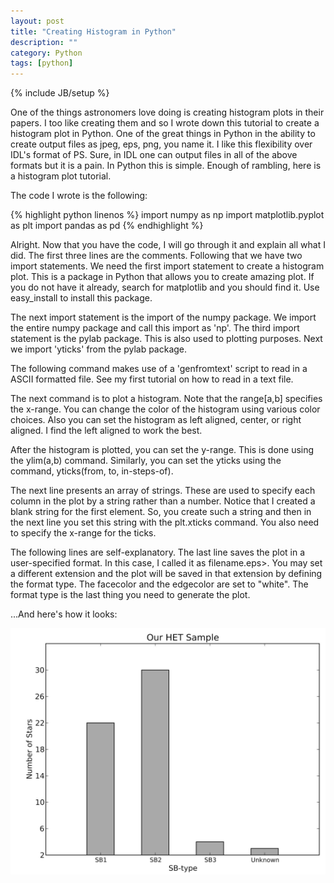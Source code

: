 ```yaml
---
layout: post
title: "Creating Histogram in Python"
description: ""
category: Python
tags: [python]
---
```

{% include JB/setup %}

One of the things astronomers love doing is creating histogram plots in their papers. I too like creating them and so I wrote down this tutorial to create a histogram plot in Python. One of the great things in Python in the ability to create output files as jpeg, eps, png, you name it. I like this flexibility over IDL's format of PS. Sure, in IDL one can output files in all of the above formats but it is a pain. In Python this is simple. Enough of rambling, here is a histogram plot tutorial. 

The code I wrote is the following: 

{% highlight python linenos %}
import numpy as np
import matplotlib.pyplot as plt
import pandas as pd
{% endhighlight %}

Alright. Now that you have the code, I will go through it and explain all what I did. The first three lines are the comments. Following that we have two import statements. We need the first import statement to create a histogram plot. This is a package in Python that allows you to create amazing plot. If you do not have it already, search for matplotlib and you should find it. Use easy_install to install this package. 

The next import statement is the import of the numpy package. We import the entire numpy package and call this import as 'np'. The third import statement is the pylab package. This is also used to plotting purposes. Next we import 'yticks' from the pylab package. 

The following command makes use of a 'genfromtext' script to read in a ASCII formatted file. See my first tutorial on how to read in a text file. 

The next command is to plot a histogram. Note that the range[a,b] specifies the x-range. You can change the color of the histogram using various color choices. Also you can set the histogram as left aligned, center, or right aligned. I find the left aligned to work the best. 

After the histogram is plotted, you can set the y-range. This is done using the ylim(a,b) command. Similarly, you can set the yticks using the command, yticks(from, to, in-steps-of). 

The next line presents an array of strings. These are used to specify each column in the plot by a string rather than a number. Notice that I created a blank string for the first element. So, you create such a string and then in the next line you set this string with the plt.xticks command. You also need to specify the x-range for the ticks. 

The following lines are self-explanatory. The last line saves the plot in a user-specified format. In this case, I called it as filename.eps>. You may set a different extension and the plot will be saved in that extension by defining the format type. The facecolor and the edgecolor are set to "white". The format type is the last thing you need to generate the plot. 

...And here's how it looks: 

![Python Code Output](/assets/images/SBs_histogram.jpg)